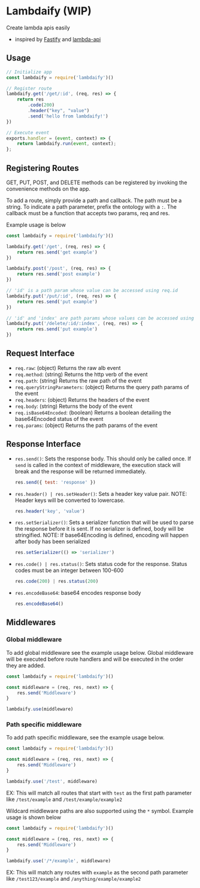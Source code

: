 # Lambdaify (WIP)

Create lambda apis easily

- inspired by [Fastify](https://github.com/fastify/fastify) and [lambda-api](https://github.com/jeremydaly/lambda-api)

## Usage

```js
// Initialize app
const lambdaify = require('lambdaify')()

// Register route
lambdaify.get('/get/:id', (req, res) => {
    return res
        .code(200)
        .header("key", "value")
        .send('hello from lambdaify!')
})

// Execute event
exports.handler = (event, context) => {
    return lambdaify.run(event, context);
};
```

## Registering Routes

GET, PUT, POST, and DELETE methods can be registered by invoking the convenience methods on the app.  

To add a route, simply provide a path and callback.  The path must be a string.  To indicate a path parameter, prefix the ontology with a `:`.  The callback must be a function that accepts two params, req and res.

Example usage is below

```js
const lambdaify = require('lambdaify')()

lambdaify.get('/get', (req, res) => {
    return res.send('get example')
})

lambdaify.post('/post', (req, res) => {
    return res.send('post example')
})

// 'id' is a path param whose value can be accessed using req.id
lambdaify.put('/put/:id', (req, res) => {
    return res.send('put example')
})

// 'id' and 'index' are path params whose values can be accessed using req.params.id and req.params.index
lambdaify.put('/delete/:id/:index', (req, res) => {
    return res.send('put example')
})
```

## Request Interface

- `req.raw`: (object) Returns the raw alb event 
- `req.method`: (string) Returns the http verb of the event
- `req.path`: (string) Returns the raw path of the event
- `req.queryStringParameters`: (object) Returns the query path params of the event
- `req.headers`: (object) Returns the headers of the event
- `req.body`: (string) Returns the body of the event
- `req.isBase64Encoded`: (boolean) Returns a boolean detailing the base64Encoded status of the event
- `req.params`: (object) Returns the path params of the event

## Response Interface

- `res.send()`: Sets the response body.  This should only be called once.  If `send` is called in the context of middleware, the execution stack will break and the response will be returned immediately.
  ```js
  res.send({ test: 'response' })
  ```

- `res.header() | res.setHeader()`: Sets a header key value pair.  NOTE: Header keys will be converted to lowercase.
  ```js
  res.header('key', 'value')
  ```

- `res.setSerializer()`: Sets a serializer function that will be used to parse the response before it is sent.  If no serializer is defined, body will be stringified.  NOTE: If base64Encoding is defined, encoding will happen after body has been serialized
  ```js
  res.setSerializer(() => 'serializer')
  ```

- `res.code() | res.status()`: Sets status code for the response.  Status codes must be an integer between 100-600
  ```js
  res.code(200) | res.status(200)
  ```

- `res.encodeBase64`: base64 encodes response body
  ```js
  res.encodeBase64()
  ```

## Middlewares

### Global middleware

To add global middleware see the example usage below.  Global middleware will be executed before route handlers and will be executed in the order they are added.

```js
const lambdaify = require('lambdaify')()

const middleware = (req, res, next) => {
    res.send('Middleware')
}

lambdaify.use(middleware)
```

### Path specific middleware

To add path specific middleware, see the example usage below.

```js
const lambdaify = require('lambdaify')()

const middleware = (req, res, next) => {
    res.send('Middleware')
}

lambdaify.use('/test', middleware)
```

EX: This will match all routes that start with `test` as the first path parameter like `/test/example` and `/test/example/example2`

Wildcard middleware paths are also supported using the `*` symbol. Example usage is shown below

```js
const lambdaify = require('lambdaify')()

const middleware = (req, res, next) => {
    res.send('Middleware')
}

lambdaify.use('/*/example', middleware)
```

EX: This will match any routes with `example` as the second path parameter like `/test123/example` and `/anything/example/example2`
